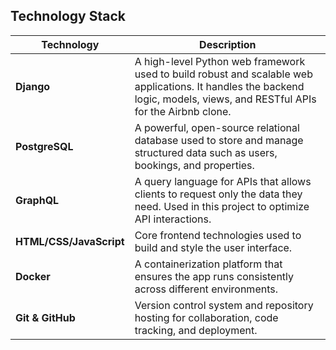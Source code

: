 ##  Technology Stack

| Technology   | Description |
|--------------|-------------|
| **Django**   | A high-level Python web framework used to build robust and scalable web applications. It handles the backend logic, models, views, and RESTful APIs for the Airbnb clone. |
| **PostgreSQL** | A powerful, open-source relational database used to store and manage structured data such as users, bookings, and properties. |
| **GraphQL**  | A query language for APIs that allows clients to request only the data they need. Used in this project to optimize API interactions. |
| **HTML/CSS/JavaScript** | Core frontend technologies used to build and style the user interface. |
| **Docker**   | A containerization platform that ensures the app runs consistently across different environments. |
| **Git & GitHub** | Version control system and repository hosting for collaboration, code tracking, and deployment. |
